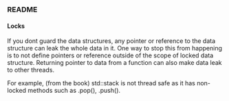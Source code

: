 ### README

#### Locks
If you dont guard the data structures, any pointer or reference to the data structure can leak the whole data in it.
One way to stop this from happening is to not define pointers or reference outside of the scope of locked data structure. Returning pointer to data from a function can also make data leak to other threads. 

For example, (from the book) std::stack is not thread safe as it has non-locked methods such as .pop(), .push().
